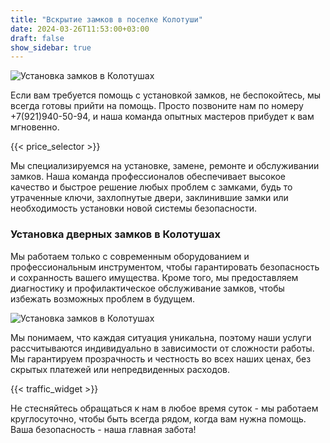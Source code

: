 ```yaml
---
title: "Вскрытие замков в поселке Колотуши"
date: 2024-03-26T11:53:00+03:00 
draft: false 
show_sidebar: true
---
```


![Установка замков в Колотушах](Kolotushy1.jpg)

Если вам требуется помощь с установкой замков, не беспокойтесь, мы всегда готовы прийти на помощь. Просто позвоните нам по номеру +7(921)940-50-94, и наша команда опытных мастеров прибудет к вам мгновенно.

{{< price_selector >}}

Мы специализируемся на установке, замене, ремонте и обслуживании замков. Наша команда профессионалов обеспечивает высокое качество и быстрое решение любых проблем с замками, будь то утраченные ключи, захлопнутые двери, заклинившие замки или необходимость установки новой системы безопасности.

### Установка дверных замков в Колотушах

Мы работаем только с современным оборудованием и профессиональным инструментом, чтобы гарантировать безопасность и сохранность вашего имущества. Кроме того, мы предоставляем диагностику и профилактическое обслуживание замков, чтобы избежать возможных проблем в будущем.

![Установка замков в Колотушах](Kolotushy2.jpg)

Мы понимаем, что каждая ситуация уникальна, поэтому наши услуги рассчитываются индивидуально в зависимости от сложности работы. Мы гарантируем прозрачность и честность во всех наших ценах, без скрытых платежей или непредвиденных расходов.

{{< traffic_widget >}}

Не стесняйтесь обращаться к нам в любое время суток - мы работаем круглосуточно, чтобы быть всегда рядом, когда вам нужна помощь. Ваша безопасность - наша главная забота!
